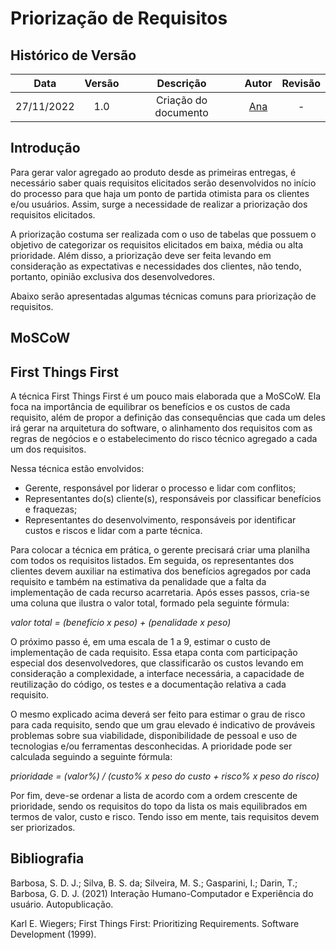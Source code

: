 # Priorização de Requisitos

## Histórico de Versão
|Data|Versão|Descrição|Autor|Revisão|
| :----------: | :------: | :-----------: | :---------: |:---------: |
|27/11/2022|1.0|Criação do documento| [Ana](https://github.com/AnHoff) | - |

## Introdução
Para gerar valor agregado ao produto desde as primeiras entregas, é necessário saber quais requisitos elicitados serão desenvolvidos no início do processo para que haja um ponto de partida otimista para os clientes e/ou usuários. Assim, surge a necessidade de realizar a priorização dos requisitos elicitados.

A priorização costuma ser realizada com o uso de tabelas que possuem o objetivo de categorizar os requisitos elicitados em baixa, média ou alta prioridade. Além disso, a priorização deve ser feita levando em consideração as expectativas e necessidades dos clientes, não tendo, portanto, opinião exclusiva dos desenvolvedores.

Abaixo serão apresentadas algumas técnicas comuns para priorização de requisitos.

## MoSCoW

## First Things First
A técnica First Things First é um pouco mais elaborada que a MoSCoW. Ela foca na importância de equilibrar os benefícios e os custos de cada requisito, além de propor a definição das consequências que cada um deles irá gerar na arquitetura do software, o alinhamento dos requisitos com as regras de negócios e o estabelecimento do risco técnico agregado a cada um dos requisitos.

Nessa técnica estão envolvidos: 

* Gerente, responsável por liderar o processo e lidar com conflitos;
* Representantes do(s) cliente(s), responsáveis por classificar benefícios e fraquezas;
* Representantes do desenvolvimento, responsáveis por identificar custos e riscos e lidar com a parte técnica.

Para colocar a técnica em prática, o gerente precisará criar uma planilha com todos os requisitos listados. Em seguida, os representantes dos clientes devem auxiliar na estimativa dos benefícios agregados por cada requisito e também na estimativa da penalidade que a falta da implementação de cada recurso acarretaria. Após esses passos, cria-se uma coluna que ilustra o valor total, formado pela seguinte fórmula:

*valor total = (benefício x peso) + (penalidade x peso)*

O próximo passo é, em uma escala de 1 a 9, estimar o custo de implementação de cada requisito. Essa etapa conta com participação especial dos desenvolvedores, que classificarão os custos levando em consideração a complexidade, a interface necessária, a capacidade de reutilização do código, os testes e a documentação relativa a cada requisito.

O mesmo explicado acima deverá ser feito para estimar o grau de risco para cada requisito, sendo que um grau elevado é indicativo de prováveis problemas sobre sua viabilidade, disponibilidade de pessoal e uso de tecnologias e/ou ferramentas desconhecidas. A prioridade pode ser calculada seguindo a seguinte fórmula:

*prioridade = (valor%) / (custo% x peso do custo + risco% x peso do risco)*

Por fim, deve-se ordenar a lista de acordo com a ordem crescente de prioridade, sendo os requisitos do topo da lista os mais equilibrados em termos de valor, custo e risco. Tendo isso em mente, tais requisitos devem ser priorizados.

## Bibliografia
Barbosa, S. D. J.; Silva, B. S. da; Silveira, M. S.; Gasparini, I.; Darin, T.; Barbosa, G. D. J. (2021)
Interação Humano-Computador e Experiência do usuário. Autopublicação.

Karl E. Wiegers; First Things First: Prioritizing Requirements. Software Development (1999).